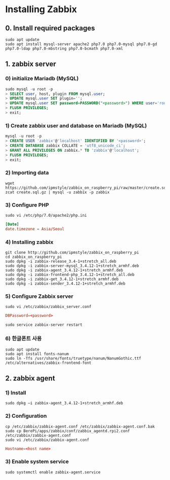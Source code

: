 # Installing Zabbix



## 0. Install required packages

```shell
sudo apt update
sudo apt install mysql-server apache2 php7.0 php7.0-mysql php7.0-gd php7.0-ldap php7.0-mbstring php7.0-bcmath php7.0-xml
```



## 1. zabbix server

### 0) initialize Mariadb (MySQL)

  ```SQL
  sudo mysql -u root -p
  > SELECT user, host, plugin FROM mysql.user;
  > UPDATE mysql.user SET plugin='';
  > UPDATE mysql.user SET password=PASSWORD("<password>") WHERE user='root';
  > FLUSH PRIVILEGES;
  > exit;
  ```

### 1) Create zabbix user and database on Mariadb (MySQL)

```SQL
mysql -u root -p
> CREATE USER 'zabbix'@'localhost' IDENTIFIED BY '<password>';
> CREATE DATABASE zabbix COLLATE = 'utf8_unicode_ci';
> GRANT ALL PRIVILEGES ON zabbix.* TO 'zabbix'@'localhost';
> FLUSH PRIVILEGES;
> exit;
```

### 2) Importing data

```Shell
wget https://github.com/ipmstyle/zabbix_on_raspberry_pi/raw/master/create.sql.gz
zcat create.sql.gz | mysql -u zabbix -p zabbix
```

### 3) Configure PHP

```Shell
sudo vi /etc/php/7.0/apache2/php.ini
```

```conf
[Date]
date.timezone = Asia/Seoul
```

### 4) Installing zabbix

```shell
git clone http://github.com/ipmstyle/zabbix_on_raspberry_pi
cd zabbix_on_raspberry_pi
sudo dpkg -i zabbix-release_3.4-1+stretch_all.deb
sudo dpkg -i zabbix-server-mysql_3.4.12-1+stretch_armhf.deb
sudo dpkg -i zabbix-agent_3.4.12-1+stretch_armhf.deb
sudo dpkg -i zabbix-frontend-php_3.4.12-1+stretch_all.deb
sudo dpkg -i zabbix-get_3.4.12-1+stretch_armhf.deb
sudo dpkg -i zabbix-sender_3.4.12-1+stretch_armhf.deb
```

### 5) Configure Zabbix server

```Shell
sudo vi /etc/zabbix/zabbix_server.conf
```

```conf
DBPassword=<password>
```

```Shell
sudo service zabbix-server restart
```

### 6) 한글폰트 사용

```Shell
sudo apt update
sudo apt install fonts-nanum
sudo ln -Tfs /usr/share/fonts/truetype/nanum/NanumGothic.ttf /etc/alternatives/zabbix-frontend-font
```



## 2. zabbix agent

### 1) Install

```shell
sudo dpkg –i zabbix-agent_3.4.12-1+stretch_armhf.deb
```

### 2) Configuration

```shell
cp /etc/zabbix/zabbix-agent.conf /etc/zabbix/zabbix-agent.conf.bak
sudo cp BerePi/apps/zabbix/conf/zabbix_agentd.rpi2.conf /etc/zabbix/zabbix-agent.conf
sudo vi /etc/zabbix/zabbix-agent.conf
```

```conf
Hostname=<host name>
```

### 3) Enable system service

```shell
sudo systemctl enable zabbix-agent.service
```


